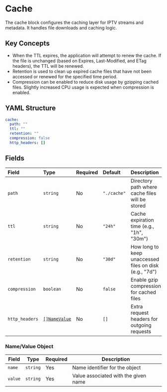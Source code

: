 # Cache

The cache block configures the caching layer for IPTV streams and metadata. It handles file downloads and caching logic.

## Key Concepts

- When the TTL expires, the application will attempt to renew the cache. If the file is unchanged (based on Expires,
  Last-Modified, and ETag headers), the TTL will be renewed.
- Retention is used to clean up expired cache files that have not been accessed or renewed for the specified time
  period.
- Compression can be enabled to reduce disk usage by gzipping cached files. Slightly increased CPU usage is expected
  when compression is enabled.

## YAML Structure

```yaml
cache:
  path: ""
  ttl: ""
  retention: ""
  compression: false
  http_headers: []
```

## Fields

| Field          | Type                               | Required | Default     | Description                                            |
|:---------------|:-----------------------------------|:---------|:------------|:-------------------------------------------------------|
| `path`         | `string`                           | No       | `"./cache"` | Directory path where cache files will be stored        |
| `ttl`          | `string`                           | No       | `"24h"`     | Cache expiration time (e.g., "1h", "30m")              |
| `retention`    | `string`                           | No       | `"30d"`     | How long to keep unaccessed files on disk (e.g., "7d") |
| `compression`  | `boolean`                          | No       | `false`     | Enable gzip compression for cached files               |
| `http_headers` | [`[]NameValue`](#namevalue-object) | No       | `[]`        | Extra request headers for outgoing requests            |

### Name/Value Object

| Field   | Type     | Required | Description                          |
|---------|----------|----------|--------------------------------------|
| `name`  | `string` | Yes      | Name identifier for the object       |
| `value` | `string` | Yes      | Value associated with the given name |
